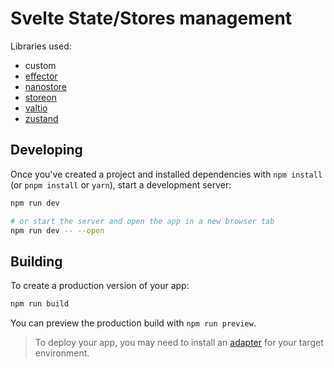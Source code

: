 # Svelte State/Stores management

Libraries used:
 - custom
 - [effector](https://github.com/effector/effector)
 - [nanostore](https://github.com/nanostores/nanostores)
 - [storeon](https://github.com/storeon/storeon)
 - [valtio](https://github.com/pmndrs/valtio)
 - [zustand](https://github.com/pmndrs/zustand)


## Developing

Once you've created a project and installed dependencies with `npm install` (or `pnpm install` or `yarn`), start a development server:

```bash
npm run dev

# or start the server and open the app in a new browser tab
npm run dev -- --open
```

## Building

To create a production version of your app:

```bash
npm run build
```

You can preview the production build with `npm run preview`.

> To deploy your app, you may need to install an [adapter](https://kit.svelte.dev/docs/adapters) for your target environment.
